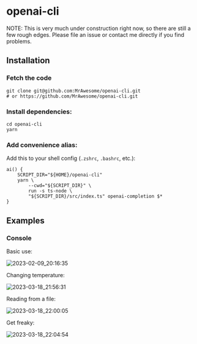 # openai-cli

NOTE: This is very much under construction right now, so there are still a few rough edges. Please file an issue or contact me directly if you find problems.

## Installation

### Fetch the code
``` 
git clone git@github.com:MrAwesome/openai-cli.git
# or https://github.com/MrAwesome/openai-cli.git
```

### Install dependencies:

```
cd openai-cli
yarn
```

### Add convenience alias:

Add this to your shell config (`.zshrc`, `.bashrc`, etc.):

```
ai() {
    SCRIPT_DIR="${HOME}/openai-cli"
    yarn \
        --cwd="${SCRIPT_DIR}" \
        run -s ts-node \
        "${SCRIPT_DIR}/src/index.ts" openai-completion $*
}
```

## Examples

### Console

Basic use:

![2023-02-09_20:16:35](https://user-images.githubusercontent.com/145945/217999281-e23ca27e-6104-4fcb-b6e3-c34d70528cdd.png)

Changing temperature:

![2023-03-18_21:56:31](https://user-images.githubusercontent.com/145945/226154525-db7f9e53-7693-4e88-a6e1-c612d3d32378.png)

Reading from a file:

![2023-03-18_22:00:05](https://user-images.githubusercontent.com/145945/226154631-512ef3b8-5daa-49dd-b6ff-62635361c458.png)

Get freaky:

![2023-03-18_22:04:54](https://user-images.githubusercontent.com/145945/226154808-37dd924a-0627-420a-a6ed-097c654bea8d.png)
